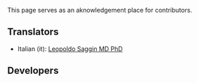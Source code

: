This page serves as an aknowledgement place for contributors.

## Translators

* Italian (it): [Leopoldo Saggin MD PhD](leopoldo.saggin@libero.it)


## Developers
